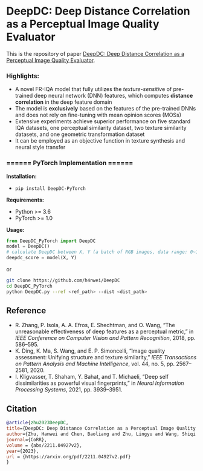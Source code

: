 # DeepDC: Deep Distance Correlation as a Perceptual Image Quality Evaluator

This is the repository of paper [DeepDC: Deep Distance Correlation as a Perceptual Image Quality Evaluator](https://arxiv.org/pdf/2211.04927v2.pdf). 

### Highlights:

* A novel FR-IQA model that fully utilizes the *texture-sensitiv*e of pre-trained deep neural network (DNN) features, which computes **distance correlation** in the deep feature domain 
* The model is **exclusively** based on the features of the pre-trained DNNs and does not rely on fine-tuning with mean opinion scores (MOSs)
* Extensive experiments achieve superior performance on five standard IQA datasets, one perceptual similarity dataset, two texture similarity datasets, and one geometric transformation dataset
* It can be employed as an objective function in texture synthesis and neural style transfer
   


### ====== PyTorch Implementation ======
**Installation:** 
- ```pip install DeepDC-PyTorch```

**Requirements:**  
- Python >= 3.6
- PyTorch >= 1.0

**Usage:** 
```python
from DeepDC_PyTorch import DeepDC
model = DeepDC()
# calculate DeepDC between X, Y (a batch of RGB images, data range: 0~1) 
deepdc_score = model(X, Y)
```
or

```bash
git clone https://github.com/h4nwei/DeepDC
cd DeepDC_PyTorch
python DeepDC.py --ref <ref_path> --dist <dist_path>
```


## Reference

- R. Zhang, P. Isola, A. A. Efros, E. Shechtman, and O. Wang, “The unreasonable effectiveness of deep features as a perceptual metric,” in *IEEE Conference on Computer Vision and Pattern Recognition*, 2018, pp. 586–595.
- K. Ding, K. Ma, S. Wang, and E. P. Simoncelli, “Image quality assessment: Unifying structure and texture similarity,” *IEEE Transactions on Pattern Analysis and Machine Intelligence*, vol. 44, no. 5, pp. 2567–2581, 2020.
- I. Kligvasser, T. Shaham, Y. Bahat, and T. Michaeli, “Deep self dissimilarities as powerful visual fingerprints,” in *Neural Information Processing Systems*, 2021, pp. 3939–3951.

## Citation
```bibtex
@article{zhu2023DeepDC,
title={DeepDC: Deep Distance Correlation as a Perceptual Image Quality Evaluator},
author={Zhu, Hanwei and Chen, Baoliang and Zhu, Lingyu and Wang, Shiqi and Lin, Weisi},
journal={CoRR},
volume = {abs/2211.04927v2},
year={2023},
url = {https://arxiv.org/pdf/2211.04927v2.pdf}
}
